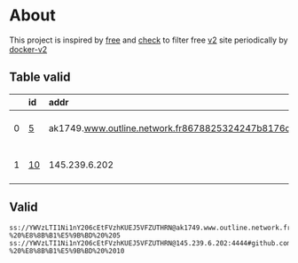 
# About

This project is inspired by [free](https://github.com/freefq/free) and [check](https://github.com/yeahwu/check) to filter free [v2](https://github.com/v2fly/v2ray-core) site periodically by [docker-v2](https://hub.docker.com/r/v2ray/official)

    

## Table valid
|    | id                   | addr                                                                                            | cn             | cc   | isp     | ip            | chatgpt          |
|---:|:---------------------|:------------------------------------------------------------------------------------------------|:---------------|:-----|:--------|:--------------|:-----------------|
|  0 | [5](config/5.json)   | ak1749.www.outline.network.fr8678825324247b8176d59f83c30bd94d23d2e3ac5cd4a743bkwqeikvdyufr.cyou | United Kingdom | GB   | OVH SAS | 145.239.6.202 | Yes (Region: GB) |
|  1 | [10](config/10.json) | 145.239.6.202                                                                                   | United Kingdom | GB   | OVH SAS | 145.239.6.202 | Yes (Region: GB) |

## Valid
```
ss://YWVzLTI1Ni1nY206cEtFVzhKUEJ5VFZUTHRN@ak1749.www.outline.network.fr8678825324247b8176d59f83c30bd94d23d2e3ac5cd4a743bkwqeikvdyufr.cyou:4444#github.com/freefq%20-%20%E8%8B%B1%E5%9B%BD%20%205
ss://YWVzLTI1Ni1nY206cEtFVzhKUEJ5VFZUTHRN@145.239.6.202:4444#github.com/freefq%20-%20%E8%8B%B1%E5%9B%BD%20%2010
```

